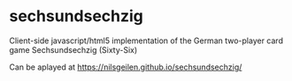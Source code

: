# sechsundsechzig
Client-side javascript/html5 implementation of the German two-player card game Sechsundsechzig (Sixty-Six)

Can be aplayed at https://nilsgeilen.github.io/sechsundsechzig/
